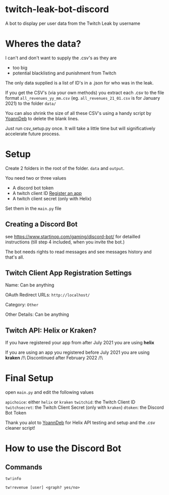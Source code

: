 # twitch-leak-bot-discord
A bot to display per user data from the Twitch Leak by username


# Wheres the data?

I can't and don't want to supply the .csv's as they are 

 - too big
 - potential blacklisting and punishment from Twitch

The only data supplied is a list of ID's in a .json for who was in the leak.

If you get the CSV's (via your own methods) you extract each .csv to the file format `all_revenues_yy_mm.csv` (eg. `all_revenues_21_01.csv` is for January 2021) to the folder `data/`

You can also shrink the size of all these CSV's using a handy script by [YoannDeb](https://github.com/YoannDeb) to delete the blank lines.

Just run csv_setup.py once. It will take a little time but will significatively accelerate future process.

# Setup

Create 2 folders in the root of the folder. `data` and `output`.

You need two or three values
 - A discord bot token
 - A twitch client ID [Register an app](https://dev.twitch.tv/console/apps/create)
 - A twitch client secret (only with Helix)

Set them in the `main.py` file

## Creating a Discord Bot

see https://www.startinop.com/gaming/discord-bot/ for detailled instructions (till step 4 included, when you invite the bot.)

The bot needs rights to read messages and see messages history and that's all.
 
## Twitch Client App Registration Settings

Name: Can be anything

OAuth Redirect URLs: `http://localhost/`

Category: `Other`

Other Details: Can be anything

## Twitch API: Helix or Kraken?

If you have registered your app from after July 2021 you are using **helix**

If you are using an app you registered before July 2021 you are using **kraken** /!\ Discontinued after February 2022 /!\


# Final Setup

open `main.py` and edit the following values

`apichoice`: either `helix` or `kraken`
`twitchid`: the Twitch Client ID
`twitchsecret`: the Twitch Client Secret (only with `kraken`)
`dtoken`: the Discord Bot Token


Thank you alot to [YoannDeb](https://github.com/YoannDeb) for Helix API testing and setup and the .csv cleaner script!

# How to use the Discord Bot
## Commands
```tw!info```

```tw!revenue [user] <graph? yes/no>```

